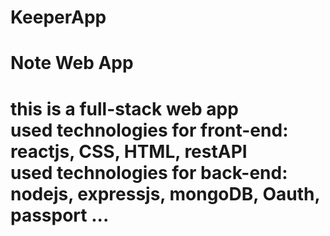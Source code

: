 # KeeperApp

<h1> Note Web App <h1/>
this is a full-stack web app <br/>
used technologies for front-end: reactjs, CSS, HTML, restAPI <br/>
used technologies for back-end: nodejs, expressjs, mongoDB, Oauth, passport ...
